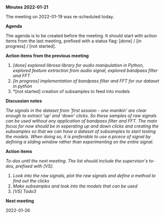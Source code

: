 ﻿**Minutes 2022-01-21**

The meeting on 2022-01-19 was re-scheduled today. 

**Agenda**

The agenda is to be created before the meeting. It should start with action items from the last meeting, prefixed with a status flag: [done] / [in progress] / [not started].

**Action items from the previous meeting**

1. *[done] explored librosa library for audio manipulation in Python, explored feature extraction from audio signal, explored bandpass filter and FFT*
1. *[in progress] implementation of bandpass filter and FFT for our dataset in python*
1. *[not started] creation of subsamples to feed into models

**Discussion notes**

*The signals in the dataset from 'first session - one manikin' are clear enough to extract 'up' and 'down' clicks. So these samples of raw signals can be used without any application of bandpass filter and FFT. The main focus for now should be in seperating up and down clicks and creating the subsamples so that we can have a dataset of subsamples to start testing the models. When doing so, it is preferable to use a picece of signal by defining a sliding window rather than experimenting on the entire signal.*

**Action items**

*To-dos until the next meeting. The list should include the supervisor's to-dos, prefixed with [VS].*

1. *Look into the raw signals, plot the raw signals and define a method to find out the clicks*
1. *Make subsamples and look into the models that can be used*
1. *[VS] Todo3*

**Next meeting**

2022-01-26

